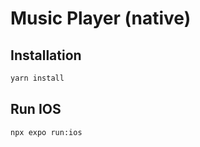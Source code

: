 # Music Player (native)

## Installation

```bash
yarn install
```

## Run IOS

```bash
npx expo run:ios
```
